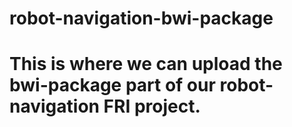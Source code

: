 # robot-navigation-bwi-package
# This is where we can upload the bwi-package part of our robot-navigation FRI project. 

